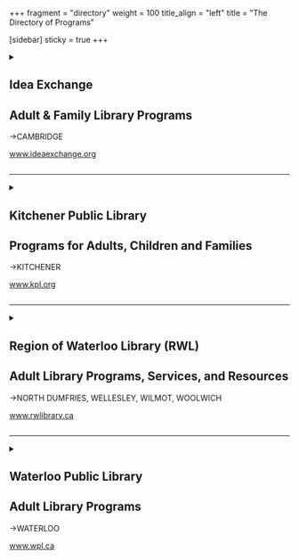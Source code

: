 +++
fragment = "directory"
weight = 100
title_align = "left"
title = "The Directory of Programs"


[sidebar]
  sticky = true
+++

<details>  
<summary>  
  
## Idea Exchange  
## Adult & Family Library Programs  
→CAMBRIDGE   
  
www.ideaexchange.org  
  
</summary>  
  
#### What:  
- Free early literacy programming including Baby, Toddler, and School Readiness online and in person  
- Immersive Learning Children’s collections including Read the Rainbow Kits, levelled book kits for each stage of reading, and PlaySmarts Toy and Game collection which is built around ten activities such as counting, feeling, moving, sensing and more with suggested age ranges for each item.  
- Literacy collection ‒ for adults learning the basics of letters and numbers  
- Audio kits ‒ Books and CDs. Also available online through Tumblebooks  
- Language learning ‒ for English and many other languages ‒ in audio, print, electronic or some combination (or learn online using the Mango Languages learning programs)  
- Books with high interest and low vocabulary  
- Movies and music in other languages  
- Conversation Circles ‒ meet virtually multiple times per week  
- Settlement Worker on site at the Queen’s Square location 2 days per week  
- Courses on teaching English and ESL through an online product called Lynda. com  
- Free access to the Internet ‒ use our computers or bring your own device  
- Borrow an iPad to use for home, school, or work  
- Never used a computer or need help with other devices? Book a 1 to 1 training session with our  staff  
- Old Post Office location ‒ digital library with free access to laser cutter, sewing machines, 3D  printer and more. Borrow laptops and iPads to use at location.  
#### Who:  
Everyone, all ages and skill levels  
#### When:  
**Queen’s Square**   
Monday ‒ Thursday at 9:30am‒8:30pm  
Friday and Saturday at 9:30am‒5:30pm  
Sunday at 1:00pm‒5:00pm  
  
**Hespeler, Preston and Clemens Mill**  
Monday ‒ Thursday at 10:00am‒8:30pm  
Friday at 10:00am‒5:30pm  
Saturday at 9:30am‒5:30pm  
Sunday at 1:00pm‒5:00pm  
  
**Old Post Office**  
Monday at 10:00am‒5:30pm  
Tuesday ‒ Thursday at 10:00am‒8:30pm  
Friday at 10:00am‒5:30pm  
Saturday at 9:30am‒5:30pm  
Sunday at 1:00pm‒5:00pm    
#### Where:  
##### Queen’s Square  
1 North Square  
  
##### Clemens Mill  
50 Saginaw Parkway  
  
##### Hespeler  
5 Tannery Street East  
  
##### Preston  
435 King Street East  
  
##### Old Post Office  
12 Water Street South  
#### Ask For:  
Queen’s Square—(519) 621-0460 Clemens Mill—(519) 740-6294  
  
Hespeler—(519) 658-4412  
  
Preston—(519) 653-3632  
  
Old Post Office—(226) 533-2767  
  
</details>  
  
* * * * *  
  
<details>  
<summary>  
  
## Kitchener Public Library  
## Programs for Adults, Children and Families  
→KITCHENER  
  
www.kpl.org  
  
</summary>  
  
#### What:  
- All programs are free  
- Adult Literacy Collection for Teachers, Tutors, and Students  
- Family Literacy programs for parents, caregivers, and children  
- Computer and Technology Programs  
- Access to Internet, printers, photocopiers, scanning and fax  
- Volunteer Opportunities  
- Career and resume help  
- ESL conversation circles  
- Study Rooms  
- WiFi Hotspots  
- Accessibility Centre (JAWS, Dragon Dictate, ZoomText, C-Pen readers etc)  
- Heffner Studio: 3D printers, Music Editing, Digital Conversion, Audio Production  
#### Who:  
Programs for all ages. All are welcome.  
#### When:  
Monday ‒ Thursday at 9:00am‒9:00pm  
Friday and Saturday at 9:00am‒5:30pm  
Sunday at 1:00pm‒5:00pm (Central Library only, Fall‒Spring)  
#### Where:  
  
##### Central Library  
85 Queen Street North  
  
##### Country Hills Library  
1500 Block Line Road  
  
##### Forest Heights Library  
251 Fischer-Hallman Road  
  
##### Grand River Stanley Park Library  
175 Indian Road  
  
##### Pioneer Park Community Library  
150 Pioneer Park Drive  
#### Ask For:  
Madeleine Kong—Librarian, Literacy and Lifelong Learning  
(519) 743-0271 ext. 230  
Madeleine.Kong@kpl.org
  
  
</details>  
  
* * * * *  
  
<details>  
<summary>  
  
## Region of Waterloo Library (RWL)  
## Adult Library Programs, Services, and Resources  
→NORTH DUMFRIES, WELLESLEY, WILMOT, WOOLWICH  
  
www.rwlibrary.ca  
  
</summary>  
  
#### What:  
- Programs for all ages and skill levels.  [Browse and register for programs.](https://rwlibrary.libnet.info/events?r=thisweek)  
- Access to Internet, printers and photocopiers  
- Mobile Hotspot lending program  
- A variety of lending collection items including: Hobby Kits, Book Clubs in a Bag/Book Club Packs 4 Kids, Games Collection, Museum Family Passes, Recreation Passes, and Public Health Kits  
- Online resources for families such as Hoopla, Mango Languages, Fiero Code and Niche Academy    
  
#### Who:  
Open to all ages and skill levels  
#### When:  
Monday ‒ Saturday, hours and days vary by branch. Refer to the [Locations and Hours](https://www.rwlibrary.ca/en/your-library/browse-borrow-and-go-locations-and-hours.aspx) page on our website.  
#### Where:  
##### Ayr Branch  
137 Stanley Street  
  
##### Baden Branch  
115 Snyder’s Road East  
  
##### Bloomingdale Branch  
860A Sawmill Road  
  
##### Elmira Branch  
65 Arthur Street South  
  
##### Linwood Branch  
5279 Ament Line  
  
##### New Hamburg Branch  
145 Huron Street  
  
##### New Dundee Branch  
1176 Queen Street  
  
##### St. Clements Branch  
3605 Lobsinger Line  
  
##### St. Jacobs Branch  
29 Queensway Drive  
  
##### Wellesley Branch  
1137 Henry Street  
  
#### Ask For:  
Allie Fallis—Supervisor of Programs and Outreach  
(519) 575-4590 ext. 3953  
  
</details>  
  
* * * * *  
  
<details>  
<summary>  
  
## Waterloo Public Library  
## Adult Library Programs  
→WATERLOO  
  
www.wpl.ca  
  
</summary>  
  
#### What:  
- Career, job search and resume information  
- Library Settlement Program workers for specific newcomer and employment support  
- Tech Connect Service  
- Access to computers, printers, photocopiers and scanners  
- Free WiFi Internet access and loanable WiFi Hotspots (with WPL card)  
- Gale and LinkedIn Learning online courses (with WPL card)    
#### Who:  
Open to everyone. Programs, collections, and services for all ages.  
#### When:
##### Main Library
- Monday ‒ Thursday at 9:30am‒9:00pm  
- Friday and Saturday at 9:30am‒5:30pm  
- Sundays at 1:00pm‒4:00pm (October to May)  
##### Branches
- Monday ‒ Thursday at 9:30am‒9:00pm  
- Friday and Saturday at 9:30am‒5:30pm  
#### Where:  
  
##### Main Library  
35 Albert Street  
  
##### John M. Harper Branch  
500 Fischer-Hallman Road North  
  
##### McCormick Branch  
500 Parkside Drive  

##### Eastside Branch
2001 University Avenue East

#### Ask For:  
(519) 886-1310 ext. 124  
askus@wpl.ca
  
</details>
